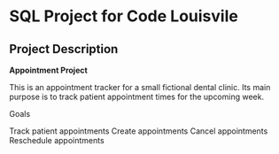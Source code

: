 # SQL Project for Code Louisvile

##  Project Description

**Appointment Project**

This is an appointment tracker for a small fictional dental clinic. Its main purpose is to track patient appointment times for the upcoming week.

Goals 

Track patient appointments
Create appointments
Cancel appointments
Reschedule appointments 

